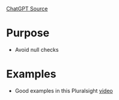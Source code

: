 [ChatGPT Source](https://chatgpt.com/c/66d9fea6-9894-8012-9446-06970e5f2192)

# Purpose
- Avoid null checks
# Examples
- Good examples in this Pluralsight [video](https://app.pluralsight.com/ilx/video-courses/c0ed5511-3776-457e-b06a-259fbb2144f7/e795d116-ff98-4784-88ce-ea8fbd4cf083/b246fd59-62f0-4cf6-9f2f-e8410766a893)